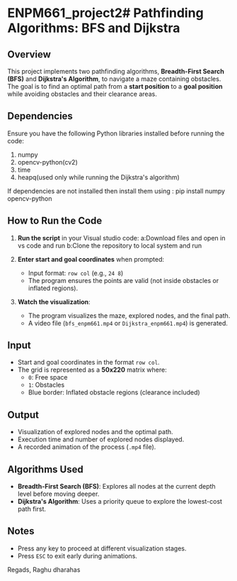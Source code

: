 # ENPM661_project2# Pathfinding Algorithms: BFS and Dijkstra 

## Overview
This project implements two pathfinding algorithms, **Breadth-First Search (BFS)** and **Dijkstra's Algorithm**, to navigate a maze containing obstacles. The goal is to find an optimal path from a **start position** to a **goal position** while avoiding obstacles and their clearance areas.

## Dependencies
Ensure you have the following Python libraries installed before running the code:
1. numpy 
2. opencv-python(cv2)
3. time
4. heapq(used only while running the Dijkstra's algorithm)

If dependencies are not installed then install them using : pip install numpy opencv-python


## How to Run the Code
1. **Run the script** in your Visual studio code:
    a:Download files and open in vs code and run
    b:Clone the repository to local system and run
 
2. **Enter start and goal coordinates** when prompted:
   - Input format: `row col` (e.g., `24 8`)
   - The program ensures the points are valid (not inside obstacles or inflated regions).
3. **Watch the visualization**:
   - The program visualizes the maze, explored nodes, and the final path.
   - A video file (`bfs_enpm661.mp4` or `Dijkstra_enpm661.mp4`) is generated.

## Input
- Start and goal coordinates in the format `row col`.
- The grid is represented as a **50x220** matrix where:
  - `0`: Free space
  - `1`: Obstacles
  - Blue border: Inflated obstacle regions (clearance included)

## Output
- Visualization of explored nodes and the optimal path.
- Execution time and number of explored nodes displayed.
- A recorded animation of the process (`.mp4` file).

## Algorithms Used
- **Breadth-First Search (BFS)**: Explores all nodes at the current depth level before moving deeper.
- **Dijkstra's Algorithm**: Uses a priority queue to explore the lowest-cost path first.

## Notes
- Press any key to proceed at different visualization stages.
- Press `ESC` to exit early during animations.

Regads,
Raghu dharahas

